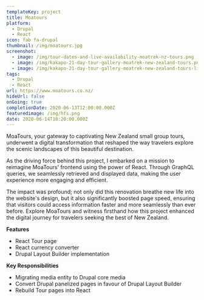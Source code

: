 ```yaml
---
templateKey: project
title: Moatours
platform:
  - Drupal
  - React
icon: fab fa-drupal
thumbnail: /img/moatours.jpg
screenshot:
  - image: /img/tour-dates-and-live-availability-moatrek-nz-tours.png
  - image: /img/kakapo-21-day-tour-gallery-moatrek-new-zealand-tours.png
  - image: /img/kakapo-21-day-tour-gallery-moatrek-new-zealand-tours-lightbox.png
tags:
  - Drupal
  - React
url: https://www.moatours.co.nz/
hideUrl: false
onGoing: true
completionDate: 2020-06-13T12:00:00.000Z
featuredimage: /img/hfs.png
date: 2020-06-14T10:20:00.000Z
---
```

MoaTours, your gateway to captivating New Zealand small group tours, underwent a digital transformation that reshaped the way travelers explore the scenic landscapes of this beautiful destination. 

As the driving force behind this project, I embarked on a mission to reimagine MoaTours' frontend using the power of React. Through GraphQL queries, we seamlessly retrieved and displayed data, making the user experience more engaging and efficient.

The impact was profound; not only did this renovation breathe new life into the website's design, but it also significantly boosted page speed, ensuring that visitors could access information faster and more seamlessly than ever before. Explore MoaTours and witness firsthand how this project enhanced the digital journey for travelers seeking the best of New Zealand.

**Features**

* React Tour page
* React currency converter
* Drupal Layout Builder implementation

**Key Responsibilities**

* Migrating media entity to Drupal core media
* Convert Drupal panelized pages in favour of Drupal Layout Builder 
* Rebuild Tour pages into React